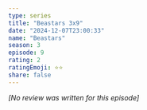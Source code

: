 ```yaml
---
type: series
title: "Beastars 3x9"
date: "2024-12-07T23:00:33"
name: "Beastars"
season: 3
episode: 9
rating: 2
ratingEmoji: ⭐️⭐️
share: false
---
```


*[No review was written for this episode]*
